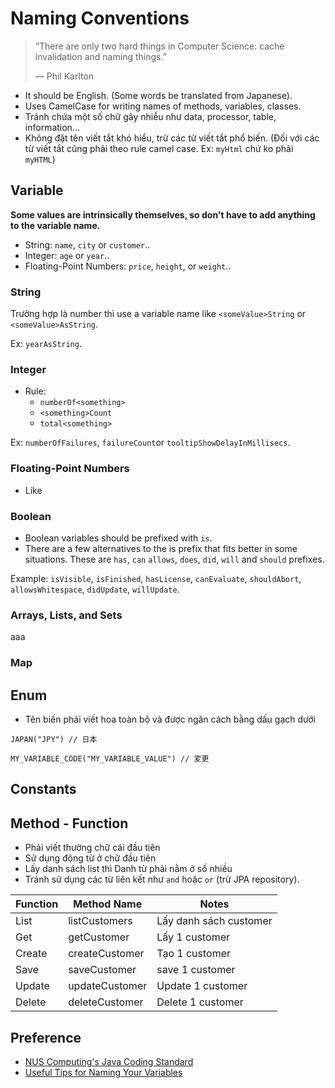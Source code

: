 # Naming Conventions

> “There are only two hard things in Computer Science: cache invalidation and naming things.”
>
> — Phil Karlton

- It should be English. (Some words be translated from Japanese).
- Uses CamelCase for writing names of methods, variables, classes.
- Tránh chứa một số chữ gây nhiễu như data, processor, table, information...
- Không đặt tên viết tắt khó hiểu, trừ các từ viết tắt phổ biến.
(Đối với các từ viết tắt cũng phải theo rule camel case. Ex: `myHtml` chứ ko phải `myHTML`)

## Variable

**Some values are intrinsically themselves, so don't have to add anything to the variable name.**

- String: `name`, `city` or `customer`..
- Integer: `age` or `year`..
- Floating-Point Numbers: `price`, `height`, or `weight`..

### String

Trường hợp là number thì use a variable name like `<someValue>String` or `<someValue>AsString`.

Ex: `yearAsString`.

### Integer

- Rule:
  - `numberOf<something>`
  - `<something>Count`
  - `total<something>`

Ex: `numberOfFailures`, `failureCount`or `tooltipShowDelayInMillisecs`.

### Floating-Point Numbers

- Like

### Boolean

- Boolean variables should be prefixed with `is`.
- There are a few alternatives to the is prefix that fits better in some situations. These are `has`, `can` `allows`, `does`, `did`, `will` and `should` prefixes.

Example: `isVisible`, `isFinished`, `hasLicense`, `canEvaluate`, `shouldAbort`, `allowsWhitespace`, `didUpdate`, `willUpdate`.

### Arrays, Lists, and Sets

aaa

### Map

## Enum


- Tên biến phải viết hoa toàn bộ và được ngăn cách bằng dấu gạch dưới

```java:no-line-numbers
JAPAN("JPY") // 日本

MY_VARIABLE_CODE("MY_VARIABLE_VALUE") // 変更
```

## Constants

## Method - Function

- Phải viết thường chữ cái đầu tiên
- Sử dụng động từ ở chữ đầu tiên
- Lấy danh sách list thì Danh từ phải nằm ở số nhiều
- Tránh sử dụng các từ liên kết như `and` hoặc `or` (trừ JPA repository).

| Function | Method Name    | Notes                  |
| -------- | -------------- | ---------------------- |
| List     | listCustomers  | Lấy danh sách customer |
| Get      | getCustomer    | Lấy 1 customer         |
| Create   | createCustomer | Tạo 1 customer         |
| Save     | saveCustomer   | save 1 customer        |
| Update   | updateCustomer | Update 1 customer      |
| Delete   | deleteCustomer | Delete 1 customer      |

## Preference

- [NUS Computing's Java Coding Standard](https://www.comp.nus.edu.sg/~cs2103/AY1617S1/contents/coding-standards-java.html)
- [Useful Tips for Naming Your Variables](https://betterprogramming.pub/useful-tips-for-naming-your-variables-8139cc8d44b5)
